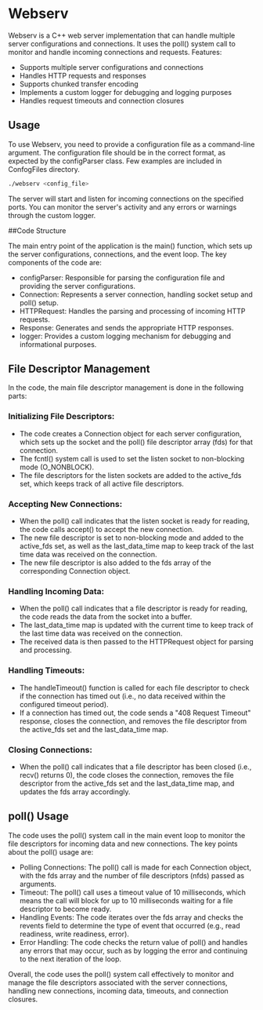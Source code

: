 # Webserv

Webserv is a C++ web server implementation that can handle multiple server configurations and connections. It uses the poll() system call to monitor and handle incoming connections and requests.
Features:

- Supports multiple server configurations and connections
- Handles HTTP requests and responses
- Supports chunked transfer encoding
- Implements a custom logger for debugging and logging purposes
- Handles request timeouts and connection closures

## Usage

To use Webserv, you need to provide a configuration file as a command-line argument. The configuration file should be in the correct format, as expected by the configParser class. Few examples are included in ConfogFiles directory.

```bash
./webserv <config_file>
```

The server will start and listen for incoming connections on the specified ports. You can monitor the server's activity and any errors or warnings through the custom logger.

##Code Structure

The main entry point of the application is the main() function, which sets up the server configurations, connections, and the event loop. The key components of the code are:

- configParser: Responsible for parsing the configuration file and providing the server configurations.
- Connection: Represents a server connection, handling socket setup and poll() setup.
- HTTPRequest: Handles the parsing and processing of incoming HTTP requests.
- Response: Generates and sends the appropriate HTTP responses.
- logger: Provides a custom logging mechanism for debugging and informational purposes.

## File Descriptor Management
In the code, the main file descriptor management is done in the following parts:

### Initializing File Descriptors:
- The code creates a Connection object for each server configuration, which sets up the socket and the poll() file descriptor array (fds) for that connection.
- The fcntl() system call is used to set the listen socket to non-blocking mode (O_NONBLOCK).
- The file descriptors for the listen sockets are added to the active_fds set, which keeps track of all active file descriptors.
### Accepting New Connections:
- When the poll() call indicates that the listen socket is ready for reading, the code calls accept() to accept the new connection.
- The new file descriptor is set to non-blocking mode and added to the active_fds set, as well as the last_data_time map to keep track of the last time data was received on the connection.
- The new file descriptor is also added to the fds array of the corresponding Connection object.
### Handling Incoming Data:
- When the poll() call indicates that a file descriptor is ready for reading, the code reads the data from the socket into a buffer.
- The last_data_time map is updated with the current time to keep track of the last time data was received on the connection.
- The received data is then passed to the HTTPRequest object for parsing and processing.
### Handling Timeouts:
- The handleTimeout() function is called for each file descriptor to check if the connection has timed out (i.e., no data received within the configured timeout period).
- If a connection has timed out, the code sends a "408 Request Timeout" response, closes the connection, and removes the file descriptor from the active_fds set and the last_data_time map.
### Closing Connections:
- When the poll() call indicates that a file descriptor has been closed (i.e., recv() returns 0), the code closes the connection, removes the file descriptor from the active_fds set and the last_data_time map, and updates the fds array accordingly.

## poll() Usage
The code uses the poll() system call in the main event loop to monitor the file descriptors for incoming data and new connections. The key points about the poll() usage are:
- Polling Connections: The poll() call is made for each Connection object, with the fds array and the number of file descriptors (nfds) passed as arguments.
- Timeout: The poll() call uses a timeout value of 10 milliseconds, which means the call will block for up to 10 milliseconds waiting for a file descriptor to become ready.
- Handling Events: The code iterates over the fds array and checks the revents field to determine the type of event that occurred (e.g., read readiness, write readiness, error).
- Error Handling: The code checks the return value of poll() and handles any errors that may occur, such as by logging the error and continuing to the next iteration of the loop.

Overall, the code uses the poll() system call effectively to monitor and manage the file descriptors associated with the server connections, handling new connections, incoming data, timeouts, and connection closures.
